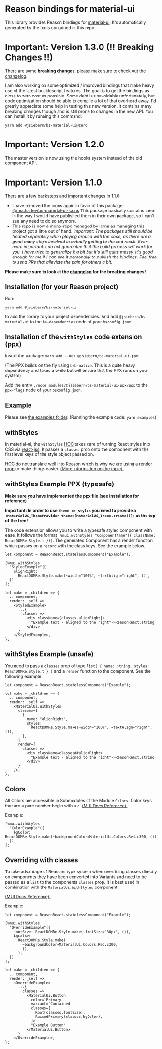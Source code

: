 # Reason bindings for material-ui

This library provides Reason bindings for
[material-ui](https://material-ui-next.com/). It's automatically generated by the tools contained in this repo.

# Important: Version 1.3.0 (!! Breaking Changes !!)

There are some **breaking changes**, please make sure to check out the [changelog](https://github.com/jsiebern/bs-material-ui/blob/master/CHANGELOG.md).

I am also working on some optimized / improved bindings that make heavy use of the latest bucklescript features. The goal is to get the bindings as close to zero cost as possible. Some debt is unavoidable unfortunately, but code optimization should be able to compile a lot of that overhead away. I'd greatly appreciate some help in testing this new version. It contains many breaking changes though and is still prone to changes in the new API. You can install it by running this command:

```
yarn add @jsiebern/bs-material-ui@zero
```

# Important: Version 1.2.0

The master version is now using the hooks system instead of the old component API.

# Important: Version 1.1.0

There are a few backsteps and important changes in 1.1.0:

- I have removed the icons again in favor of this package: [@mscharley/bs-material-ui-icons](https://github.com/mscharley/bs-material-ui-icons)
  This package basically contains them in the way I would have published them in their own package, so I can't see any need to do so anymore.
- This repo is now a mono-repo managed by lerna as managing this project got a little out of hand.
  _Important: The packages still should be treated separately when playing around with the code, as there are a great many steps involved in actually getting to the end result._
  _Even more important: I do not guarantee that the build process will work for you. I have tried to generalize it a bit but it's still quite messy. It's good enough for me if I can use it personally to publish the bindings. Feel free to send PRs that alleviate the pain for others a bit._

**Please make sure to look at the [changelog](https://github.com/jsiebern/bs-material-ui/blob/master/CHANGELOG.md) for the breaking changes!**

## Installation (for your Reason project)

Run:

    yarn add @jsiebern/bs-material-ui

to add the library to your project dependencies. And add `@jsiebern/bs-material-ui` to the `bs-dependencies` node of your `bsconfig.json`.

## Installation of the `withStyles` code extension (ppx)

Install the package: `yarn add --dev @jsiebern/bs-material-ui-ppx`.

(The PPX builds on the fly using `bsb-native`. This is a quite heavy dependency and takes a while but will ensure that the PPX runs on your system)

Add the entry `./node_modules/@jsiebern/bs-material-ui-ppx/ppx` to the `ppx-flags` node of your `bsconfig.json`.

## Example

Please see [the examples folder](https://github.com/jsiebern/bs-material-ui/tree/master/public/bs-material-ui/examples).
(Running the example code: `yarn examples`)

## withStyles

In material-ui, the `withStyles` [HOC](https://reactjs.org/docs/higher-order-components.html) takes care of turning React styles into CSS via [react-jss](https://github.com/cssinjs/react-jss). It passes a `classes` prop onto the component with the first level keys of the style object passed on.

HOC do not translate well into Reason which is why we are using a [render prop](http://reactpatterns.com/#render-callback) to make things easier. [(More information on the topic).](https://www.youtube.com/watch?v=BcVAq3YFiuc)

## withStyles Example PPX (typesafe)

**Make sure you have implemented the ppx file (see installation for reference)**

**Important: In order to use `theme => styles` you need to provide a `<MaterialUi_ThemeProvider theme={MaterialUi_Theme.create()}>` at the top of the tree!**

The code extension allows you to write a typesafe styled component with ease. It follows the format `[%mui.withStyles "ComponentName"({ className: ReactDOMRe.Style.t })]`. The generated Component has a render function which passes on a `record` with the class keys. See the example below.

```reason
let component = ReasonReact.statelessComponent("Example");

[%mui.withStyles
  "StyledExample"({
    alignRight:
      ReactDOMRe.Style.make(~width="100%", ~textAlign="right", ()),
  })
];

let make = _children => {
  ...component,
  render: _self =>
    <StyledExample>
      ...{
        classes =>
          <div className={classes.alignRight}>
            "Example text - aligned to the right"->ReasonReact.string
          </div>
      }
    </StyledExample>,
};
```

## withStyles Example (unsafe)

You need to pass a `classes` prop of type `list( { name: string, styles: ReactDOMRe.Style.t } )` and a `render` function to the component. See the following example:

```reason
let component = ReasonReact.statelessComponent("Example");

let make = _children => {
  ...component,
  render: _self =>
    <MaterialUi.WithStyles
      classes=[
        {
          name: "alignRight",
          styles:
            ReactDOMRe.Style.make(~width="100%", ~textAlign="right", ()),
        },
      ]
      render={
        classes =>
          <div className=classes##alignRight>
            "Example text - aligned to the right"->ReasonReact.string
          </div>
      }
    />,
};
```

## Colors

All Colors are accessible in Submodules of the Module `Colors`. Color keys that are a pure number begin with a `c`. [(MUI Docs Reference).](https://material-ui-next.com/style/color/)

Example:

```reason
[%mui.withStyles
  "ColorExample"({
    bgColor: ReactDOMRe.Style.make(~backgroundColor=MaterialUi.Colors.Red.c300, ())
  })
];
```

## Overriding with classes

To take advantage of Reasons type system when overriding classes directly on components they have been converted into Variants and need to be passed as a `list` to the components `classes` prop. It is best used in combination with the `MaterialUi.WithStyles` component.

[(MUI Docs Reference).](https://material-ui-1dab0.firebaseapp.com/customization/overrides/#overriding-with-classes)

Example:

```reason
let component = ReasonReact.statelessComponent("Example");

[%mui.withStyles
  "OverrideExample"({
    fontSize: ReactDOMRe.Style.make(~fontSize="30px", ()),
    bgColor:
      ReactDOMRe.Style.make(
        ~backgroundColor=MaterialUi.Colors.Red.c300,
        (),
      ),
  })
];

let make = _children => {
  ...component,
  render: _self =>
    <OverrideExample>
      ...{
        classes =>
          <MaterialUi.Button
            color=`Primary
            variant=`Contained
            classes=[
              Root(classes.fontSize),
              RaisedPrimary(classes.bgColor),
            ]>
            "Example Button"
          </MaterialUi.Button>
      }
    </OverrideExample>,
};
```
